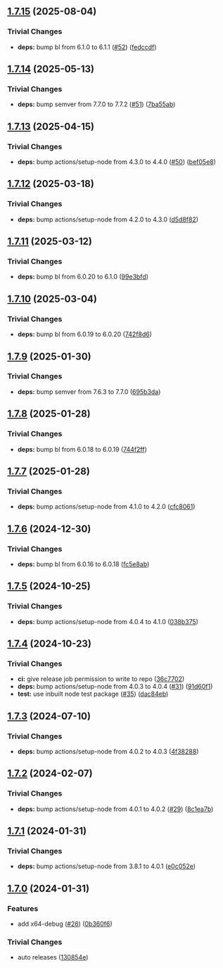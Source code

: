 ## [1.7.15](https://github.com/nodejs/nodejs-dist-indexer/compare/v1.7.14...v1.7.15) (2025-08-04)

### Trivial Changes

* **deps:** bump bl from 6.1.0 to 6.1.1 ([#52](https://github.com/nodejs/nodejs-dist-indexer/issues/52)) ([fedccdf](https://github.com/nodejs/nodejs-dist-indexer/commit/fedccdfb1725379499f51b3f975986bbb6db221b))

## [1.7.14](https://github.com/nodejs/nodejs-dist-indexer/compare/v1.7.13...v1.7.14) (2025-05-13)

### Trivial Changes

* **deps:** bump semver from 7.7.0 to 7.7.2 ([#51](https://github.com/nodejs/nodejs-dist-indexer/issues/51)) ([7ba55ab](https://github.com/nodejs/nodejs-dist-indexer/commit/7ba55abca92ec8bf50250a85a715e382d76e325d))

## [1.7.13](https://github.com/nodejs/nodejs-dist-indexer/compare/v1.7.12...v1.7.13) (2025-04-15)

### Trivial Changes

* **deps:** bump actions/setup-node from 4.3.0 to 4.4.0 ([#50](https://github.com/nodejs/nodejs-dist-indexer/issues/50)) ([bef05e8](https://github.com/nodejs/nodejs-dist-indexer/commit/bef05e8f631e23f33e8889d0ca6ca00bc49da82f))

## [1.7.12](https://github.com/nodejs/nodejs-dist-indexer/compare/v1.7.11...v1.7.12) (2025-03-18)

### Trivial Changes

* **deps:** bump actions/setup-node from 4.2.0 to 4.3.0 ([d5d8f82](https://github.com/nodejs/nodejs-dist-indexer/commit/d5d8f82e63bb4c908f9bbd17e6f39fa1667a9d4c))

## [1.7.11](https://github.com/nodejs/nodejs-dist-indexer/compare/v1.7.10...v1.7.11) (2025-03-12)

### Trivial Changes

* **deps:** bump bl from 6.0.20 to 6.1.0 ([99e3bfd](https://github.com/nodejs/nodejs-dist-indexer/commit/99e3bfd95beff1f6751629bac11454411cd4b212))

## [1.7.10](https://github.com/nodejs/nodejs-dist-indexer/compare/v1.7.9...v1.7.10) (2025-03-04)

### Trivial Changes

* **deps:** bump bl from 6.0.19 to 6.0.20 ([742f8d6](https://github.com/nodejs/nodejs-dist-indexer/commit/742f8d63ad63deb6c2e6030fa45eff2309a2b357))

## [1.7.9](https://github.com/nodejs/nodejs-dist-indexer/compare/v1.7.8...v1.7.9) (2025-01-30)

### Trivial Changes

* **deps:** bump semver from 7.6.3 to 7.7.0 ([695b3da](https://github.com/nodejs/nodejs-dist-indexer/commit/695b3da2e932b5c7fd3e4a72b9f9251577938ebf))

## [1.7.8](https://github.com/nodejs/nodejs-dist-indexer/compare/v1.7.7...v1.7.8) (2025-01-28)

### Trivial Changes

* **deps:** bump bl from 6.0.18 to 6.0.19 ([744f2ff](https://github.com/nodejs/nodejs-dist-indexer/commit/744f2ff79a197b31446009e35945519a9bb3396e))

## [1.7.7](https://github.com/nodejs/nodejs-dist-indexer/compare/v1.7.6...v1.7.7) (2025-01-28)

### Trivial Changes

* **deps:** bump actions/setup-node from 4.1.0 to 4.2.0 ([cfc8061](https://github.com/nodejs/nodejs-dist-indexer/commit/cfc8061f5de5322929e70e5808769ec8eedbc25a))

## [1.7.6](https://github.com/nodejs/nodejs-dist-indexer/compare/v1.7.5...v1.7.6) (2024-12-30)

### Trivial Changes

* **deps:** bump bl from 6.0.16 to 6.0.18 ([fc5e8ab](https://github.com/nodejs/nodejs-dist-indexer/commit/fc5e8abb02660a1de132d6534d5173f8e28416ac))

## [1.7.5](https://github.com/nodejs/nodejs-dist-indexer/compare/v1.7.4...v1.7.5) (2024-10-25)

### Trivial Changes

* **deps:** bump actions/setup-node from 4.0.4 to 4.1.0 ([038b375](https://github.com/nodejs/nodejs-dist-indexer/commit/038b375e4c8573d2429a077e53d87536db1513cc))

## [1.7.4](https://github.com/nodejs/nodejs-dist-indexer/compare/v1.7.3...v1.7.4) (2024-10-23)

### Trivial Changes

* **ci:** give release job permission to write to repo ([36c7702](https://github.com/nodejs/nodejs-dist-indexer/commit/36c770274e7090243686d1d5a35b64e4eb81d9f9))
* **deps:** bump actions/setup-node from 4.0.3 to 4.0.4 ([#31](https://github.com/nodejs/nodejs-dist-indexer/issues/31)) ([91d60f1](https://github.com/nodejs/nodejs-dist-indexer/commit/91d60f11e1762b0f4f5c51bbd9886147355b952a))
* **test:** use inbuilt node test package ([#35](https://github.com/nodejs/nodejs-dist-indexer/issues/35)) ([dac84eb](https://github.com/nodejs/nodejs-dist-indexer/commit/dac84eb9f401bd1d2c34100e183c6b9dd39b0a32))

## [1.7.3](https://github.com/nodejs/nodejs-dist-indexer/compare/v1.7.2...v1.7.3) (2024-07-10)

### Trivial Changes

* **deps:** bump actions/setup-node from 4.0.2 to 4.0.3 ([4f38288](https://github.com/nodejs/nodejs-dist-indexer/commit/4f38288e9eacf77c1db5019bf9dcbb3dfccb7af4))

## [1.7.2](https://github.com/nodejs/nodejs-dist-indexer/compare/v1.7.1...v1.7.2) (2024-02-07)


### Trivial Changes

* **deps:** bump actions/setup-node from 4.0.1 to 4.0.2 ([#29](https://github.com/nodejs/nodejs-dist-indexer/issues/29)) ([8c1ea7b](https://github.com/nodejs/nodejs-dist-indexer/commit/8c1ea7b7135516b84e091a9e7888f581304e4785))

## [1.7.1](https://github.com/nodejs/nodejs-dist-indexer/compare/v1.7.0...v1.7.1) (2024-01-31)


### Trivial Changes

* **deps:** bump actions/setup-node from 3.8.1 to 4.0.1 ([e0c052e](https://github.com/nodejs/nodejs-dist-indexer/commit/e0c052ede712dda8eadbd8f7a245b6a92826c6be))

## [1.7.0](https://github.com/nodejs/nodejs-dist-indexer/compare/v1.6.1...v1.7.0) (2024-01-31)


### Features

* add x64-debug ([#26](https://github.com/nodejs/nodejs-dist-indexer/issues/26)) ([0b360f6](https://github.com/nodejs/nodejs-dist-indexer/commit/0b360f6aea5ffd8edf44c64c7567fe4beb30529d))


### Trivial Changes

* auto releases ([130854e](https://github.com/nodejs/nodejs-dist-indexer/commit/130854e86609451af844a5bd8c3f3f13864c0785))
